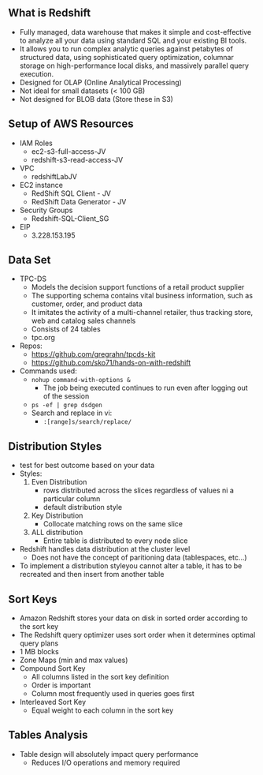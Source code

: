 ## What is Redshift
- Fully managed, data warehouse that makes it simple and cost-effective to analyze all your data using standard SQL and your existing BI tools.
- It allows you to run complex analytic queries against petabytes of structured data, using sophisticated query optimization, columnar storage on high-performance local disks, and massively parallel query execution.
- Designed for OLAP (Online Analytical Processing)
- Not ideal for small datasets (< 100 GB)
- Not designed for BLOB data (Store these in S3)

## Setup of AWS Resources
- IAM Roles
    - ec2-s3-full-access-JV
    - redshift-s3-read-access-JV
- VPC
    - redshiftLabJV
- EC2 instance
    - RedShift SQL Client - JV
    - RedShift Data Generator - JV
- Security Groups
    - Redshift-SQL-Client_SG
- EIP
    - 3.228.153.195

## Data Set
- TPC-DS
    - Models the decision support functions of a retail product supplier
    - The supporting schema contains vital business information, such as customer, order, and product data
    - It imitates the activity of a multi-channel retailer, thus tracking store, web and catalog sales channels
    - Consists of 24 tables
    - tpc.org
- Repos:
    - https://github.com/gregrahn/tpcds-kit
    - https://github.com/sko71/hands-on-with-redshift
- Commands used:
    - ```nohup command-with-options &```
        - The job being executed continues to run even after logging out of the session
    - ```ps -ef | grep dsdgen```
    - Search and replace in vi:
        - ```:[range]s/search/replace/```

## Distribution Styles
- test for best outcome based on your data
- Styles:
    1. Even Distribution
        - rows distributed across the slices regardless of values ni a particular column
        - default distribution style
    2. Key Distribution
        - Collocate matching rows on the same slice
    3. ALL distribution
        - Entire table is distributed to every node slice
- Redshift handles data distribution at the cluster level
    - Does not have the concept of paritioning data (tablespaces, etc...)
- To implement a distribution styleyou cannot alter a table, it has to be recreated and then insert from another table

## Sort Keys
- Amazon Redshift stores your data on disk in sorted order according to the sort key
- The Redshift query optimizer uses sort order when it determines optimal query plans
- 1 MB blocks
- Zone Maps (min and max values)
- Compound Sort Key
    - All columns listed in the sort key definition
    - Order is important
    - Column most frequently used in queries goes first
- Interleaved Sort Key
    - Equal weight to each column in the sort key

## Tables Analysis
- Table design will absolutely impact query performance
    - Reduces I/O operations and memory required 




